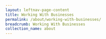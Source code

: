 ```yaml
---
layout: leftnav-page-content
title: Working With Businesses
permalink: /about/working-with-businesses/
breadcrumb: Working With Businesses
collection_name: about
---
```

